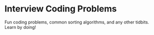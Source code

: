 # Interview Coding Problems
Fun coding problems, common sorting algorithms, and any other tidbits. Learn by doing!
